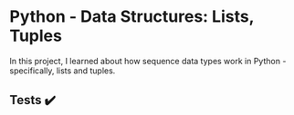 # Python - Data Structures: Lists, Tuples

In this project, I learned about how sequence data types work in
Python - specifically, lists and tuples.

## Tests :heavy_check_mark:

